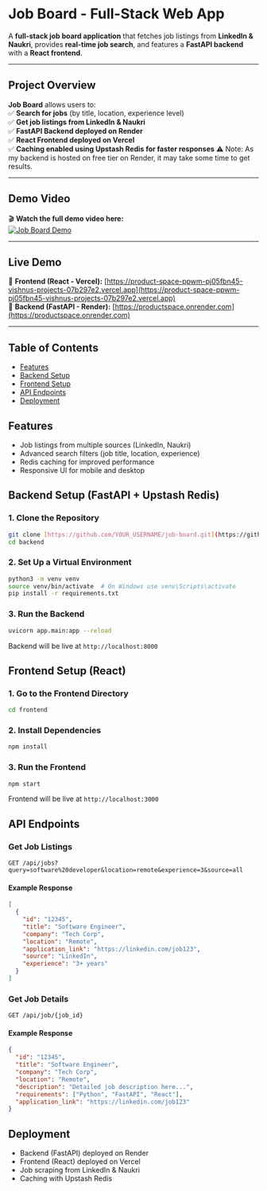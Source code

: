 # Job Board - Full-Stack Web App

A **full-stack job board application** that fetches job listings from **LinkedIn & Naukri**, provides **real-time job search**, and features a **FastAPI backend** with a **React frontend**.

---

## Project Overview
**Job Board** allows users to:  
✅ **Search for jobs** (by title, location, experience level)  
✅ **Get job listings from LinkedIn & Naukri**  
✅ **FastAPI Backend deployed on Render**  
✅ **React Frontend deployed on Vercel**  
✅ **Caching enabled using Upstash Redis for faster responses** 
⚠️ Note: As my backend is hosted on free tier on Render, it may take some time to get results.

---

## Demo Video
🎬 **Watch the full demo video here:**  
[![Job Board Demo](https://img.youtube.com/vi/1xsK9gTQXCxQD9WfjdNHdqSKCuWkkhRAj/maxresdefault.jpg)](https://drive.google.com/file/d/1xsK9gTQXCxQD9WfjdNHdqSKCuWkkhRAj/view?usp=sharing)

---

## Live Demo
🔹 **Frontend (React - Vercel):** [https://product-space-ppwm-pj05fbn45-vishnus-projects-07b297e2.vercel.app](https://product-space-ppwm-pj05fbn45-vishnus-projects-07b297e2.vercel.app)  
🔹 **Backend (FastAPI - Render):** [https://productspace.onrender.com](https://productspace.onrender.com)  

---

## Table of Contents
- [Features](#features)
- [Backend Setup](#backend-setup)
- [Frontend Setup](#frontend-setup)
- [API Endpoints](#api-endpoints)
- [Deployment](#deployment)

## Features

- Job listings from multiple sources (LinkedIn, Naukri)
- Advanced search filters (job title, location, experience)
- Redis caching for improved performance
- Responsive UI for mobile and desktop

## Backend Setup (FastAPI + Upstash Redis)

### 1. Clone the Repository
```sh
git clone [https://github.com/YOUR_USERNAME/job-board.git](https://github.com/vish9431/ProductSpace.git)
cd backend
```

### 2. Set Up a Virtual Environment
```sh
python3 -m venv venv
source venv/bin/activate  # On Windows use venv\Scripts\activate
pip install -r requirements.txt
```

### 3. Run the Backend
```sh
uvicorn app.main:app --reload
```
Backend will be live at `http://localhost:8000`

## Frontend Setup (React)

### 1. Go to the Frontend Directory
```sh
cd frontend
```

### 2. Install Dependencies
```sh
npm install
```

### 3. Run the Frontend
```sh
npm start
```
Frontend will be live at `http://localhost:3000`

## API Endpoints

### Get Job Listings
```
GET /api/jobs?query=software%20developer&location=remote&experience=3&source=all
```

#### Example Response
```json
[
  {
    "id": "12345",
    "title": "Software Engineer",
    "company": "Tech Corp",
    "location": "Remote",
    "application_link": "https://linkedin.com/job123",
    "source": "LinkedIn",
    "experience": "3+ years"
  }
]
```

### Get Job Details
```
GET /api/job/{job_id}
```

#### Example Response
```json
{
  "id": "12345",
  "title": "Software Engineer",
  "company": "Tech Corp",
  "location": "Remote",
  "description": "Detailed job description here...",
  "requirements": ["Python", "FastAPI", "React"],
  "application_link": "https://linkedin.com/job123"
}
```

## Deployment

- Backend (FastAPI) deployed on Render
- Frontend (React) deployed on Vercel
- Job scraping from LinkedIn & Naukri
- Caching with Upstash Redis


